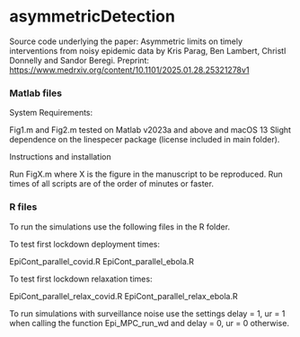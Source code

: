 # asymmetricDetection
Source code underlying the paper: 
Asymmetric limits on timely interventions from noisy epidemic data by Kris Parag, Ben Lambert, Christl Donnelly and Sandor Beregi.
Preprint: https://www.medrxiv.org/content/10.1101/2025.01.28.25321278v1

### Matlab files

System Requirements:

Fig1.m and Fig2.m tested on Matlab v2023a and above and macOS 13
Slight dependence on the linespecer package (license included in main folder).


Instructions and installation

Run FigX.m where X is the figure in the manuscript to be reproduced.
Run times of all scripts are of the order of minutes or faster.

### R files

To run the simulations use the following files in the R folder.

To test first lockdown deployment times:

EpiCont_parallel_covid.R
EpiCont_parallel_ebola.R
	
To test first lockdown relaxation times:
	
EpiCont_parallel_relax_covid.R
EpiCont_parallel_relax_ebola.R

To run simulations with surveillance noise use the settings delay = 1, ur = 1 when calling the function Epi_MPC_run_wd
and delay = 0, ur = 0 otherwise.


